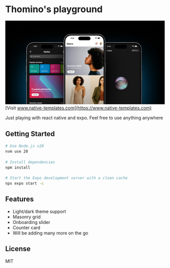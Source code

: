 # Thomino's playground

![Get full Expo apps on www.native-templates.com - 1-2 new templates every month](assets/img/readme/readme.jpg)
[Visit www.native-templates.com](https://www.native-templates.com)

Just playing with react native and expo. Feel free to use anything anywhere

## Getting Started

```bash
# Use Node.js v20
nvm use 20

# Install dependencies
npm install

# Start the Expo development server with a clean cache
npx expo start -c
```

## Features

- Light/dark theme support
- Masonry grid
- Onboarding slider
- Counter card
- Will be adding many more on the go


## License

MIT 